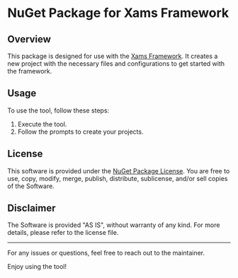 # NuGet Package for Xams Framework

## Overview

This package is designed for use with the [Xams Framework](https://xams.io). It creates a new project with the necessary files and configurations to get started with the framework.

## Usage

To use the tool, follow these steps:

1. Execute the tool.
2. Follow the prompts to create your projects.

## License

This software is provided under the [NuGet Package License](LICENSE). You are free to use, copy, modify, merge, publish, distribute, sublicense, and/or sell copies of the Software.

## Disclaimer

The Software is provided "AS IS", without warranty of any kind. For more details, please refer to the license file.

---

For any issues or questions, feel free to reach out to the maintainer.

Enjoy using the tool!
